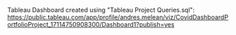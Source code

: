 Tableau Dashboard created using "Tableau Project Queries.sql":
https://public.tableau.com/app/profile/andres.melean/viz/CovidDashboardPortfolioProject_17114750908300/Dashboard1?publish=yes
